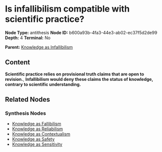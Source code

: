 # Is infallibilism compatible with scientific practice?

**Node Type:** antithesis
**Node ID:** b600a93b-4fa3-44e3-ab02-ec37f5d2de99
**Depth:** 4
**Terminal:** No

**Parent:** [Knowledge as Infallibilism](knowledge-as-infallibilism-synthesis-2d89776c-027c-4443-b2cb-5954fd30d686.md)

## Content

**Scientific practice relies on provisional truth claims that are open to revision.**, **Infallibilism would deny these claims the status of knowledge, contrary to scientific understanding.**

## Related Nodes

### Synthesis Nodes

- [Knowledge as Fallibilism](knowledge-as-fallibilism-synthesis-d69a2ef2-25ec-406d-bdcc-ccd832288d38.md)
- [Knowledge as Reliabilism](knowledge-as-reliabilism-synthesis-2979b07c-25f5-4f1b-9502-a7021edaeb01.md)
- [Knowledge as Contextualism](knowledge-as-contextualism-synthesis-7c30c776-d3f2-4aa6-a019-ae4771578505.md)
- [Knowledge as Safety](knowledge-as-safety-synthesis-d5f0ede7-e3b0-42e5-afef-35c914753817.md)
- [Knowledge as Sensitivity](knowledge-as-sensitivity-synthesis-6797981e-4351-40d6-bc2e-a8f4ebe7fc99.md)
